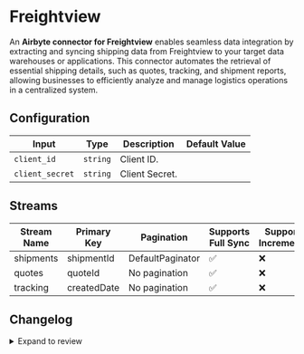 # Freightview
An **Airbyte connector for Freightview** enables seamless data integration by extracting and syncing shipping data from Freightview to your target data warehouses or applications. This connector automates the retrieval of essential shipping details, such as quotes, tracking, and shipment reports, allowing businesses to efficiently analyze and manage logistics operations in a centralized system.

## Configuration

| Input | Type | Description | Default Value |
|-------|------|-------------|---------------|
| `client_id` | `string` | Client ID.  |  |
| `client_secret` | `string` | Client Secret.  |  |

## Streams
| Stream Name | Primary Key | Pagination | Supports Full Sync | Supports Incremental |
|-------------|-------------|------------|---------------------|----------------------|
| shipments | shipmentId | DefaultPaginator | ✅ |  ❌  |
| quotes | quoteId | No pagination | ✅ |  ❌  |
| tracking | createdDate | No pagination | ✅ |  ❌  |

## Changelog

<details>
  <summary>Expand to review</summary>

| Version          | Date              | Pull Request | Subject        |
|------------------|-------------------|--------------|----------------|
| 0.0.32 | 2025-09-02 | [65866](https://github.com/airbytehq/airbyte/pull/65866) | Update dependencies |
| 0.0.31 | 2025-08-23 | [65262](https://github.com/airbytehq/airbyte/pull/65262) | Update dependencies |
| 0.0.30 | 2025-08-16 | [64759](https://github.com/airbytehq/airbyte/pull/64759) | Update dependencies |
| 0.0.29 | 2025-07-26 | [63999](https://github.com/airbytehq/airbyte/pull/63999) | Update dependencies |
| 0.0.28 | 2025-07-19 | [63561](https://github.com/airbytehq/airbyte/pull/63561) | Update dependencies |
| 0.0.27 | 2025-07-12 | [62960](https://github.com/airbytehq/airbyte/pull/62960) | Update dependencies |
| 0.0.26 | 2025-07-05 | [62778](https://github.com/airbytehq/airbyte/pull/62778) | Update dependencies |
| 0.0.25 | 2025-06-28 | [62302](https://github.com/airbytehq/airbyte/pull/62302) | Update dependencies |
| 0.0.24 | 2025-06-21 | [61974](https://github.com/airbytehq/airbyte/pull/61974) | Update dependencies |
| 0.0.23 | 2025-06-14 | [61211](https://github.com/airbytehq/airbyte/pull/61211) | Update dependencies |
| 0.0.22 | 2025-05-24 | [60377](https://github.com/airbytehq/airbyte/pull/60377) | Update dependencies |
| 0.0.21 | 2025-05-10 | [59930](https://github.com/airbytehq/airbyte/pull/59930) | Update dependencies |
| 0.0.20 | 2025-05-03 | [59377](https://github.com/airbytehq/airbyte/pull/59377) | Update dependencies |
| 0.0.19 | 2025-04-26 | [58842](https://github.com/airbytehq/airbyte/pull/58842) | Update dependencies |
| 0.0.18 | 2025-04-19 | [58344](https://github.com/airbytehq/airbyte/pull/58344) | Update dependencies |
| 0.0.17 | 2025-04-12 | [57828](https://github.com/airbytehq/airbyte/pull/57828) | Update dependencies |
| 0.0.16 | 2025-04-05 | [57240](https://github.com/airbytehq/airbyte/pull/57240) | Update dependencies |
| 0.0.15 | 2025-03-29 | [56469](https://github.com/airbytehq/airbyte/pull/56469) | Update dependencies |
| 0.0.14 | 2025-03-22 | [55984](https://github.com/airbytehq/airbyte/pull/55984) | Update dependencies |
| 0.0.13 | 2025-03-08 | [55345](https://github.com/airbytehq/airbyte/pull/55345) | Update dependencies |
| 0.0.12 | 2025-03-01 | [54948](https://github.com/airbytehq/airbyte/pull/54948) | Update dependencies |
| 0.0.11 | 2025-02-22 | [54449](https://github.com/airbytehq/airbyte/pull/54449) | Update dependencies |
| 0.0.10 | 2025-02-15 | [53752](https://github.com/airbytehq/airbyte/pull/53752) | Update dependencies |
| 0.0.9 | 2025-02-08 | [53372](https://github.com/airbytehq/airbyte/pull/53372) | Update dependencies |
| 0.0.8 | 2025-02-01 | [52799](https://github.com/airbytehq/airbyte/pull/52799) | Update dependencies |
| 0.0.7 | 2025-01-25 | [52343](https://github.com/airbytehq/airbyte/pull/52343) | Update dependencies |
| 0.0.6 | 2025-01-18 | [51671](https://github.com/airbytehq/airbyte/pull/51671) | Update dependencies |
| 0.0.5 | 2025-01-11 | [51106](https://github.com/airbytehq/airbyte/pull/51106) | Update dependencies |
| 0.0.4 | 2024-12-28 | [50520](https://github.com/airbytehq/airbyte/pull/50520) | Update dependencies |
| 0.0.3 | 2024-12-21 | [49502](https://github.com/airbytehq/airbyte/pull/49502) | Update dependencies |
| 0.0.2 | 2024-12-12 | [49201](https://github.com/airbytehq/airbyte/pull/49201) | Update dependencies |
| 0.0.1 | 2024-10-28 | | Initial release by [@parthiv11](https://github.com/parthiv11) via Connector Builder |

</details>
